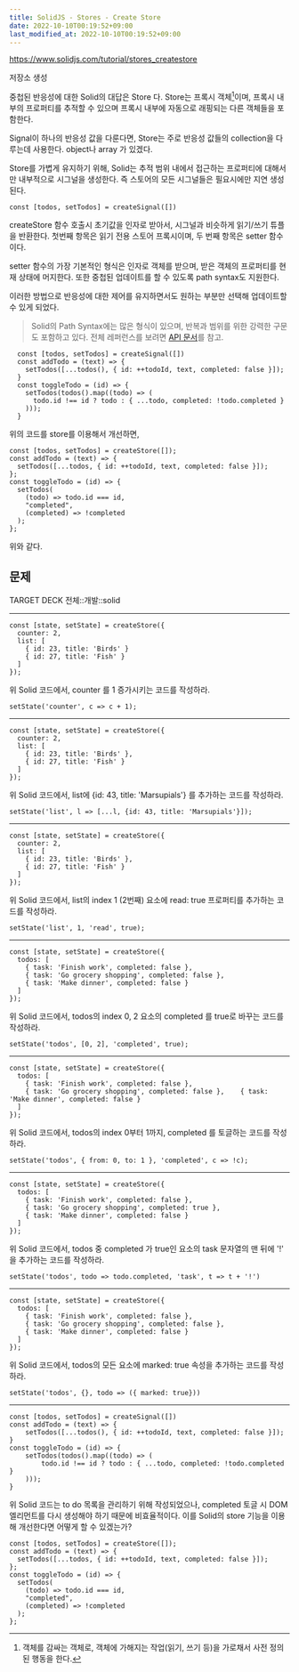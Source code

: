 ```yaml
---
title: SolidJS - Stores - Create Store
date: 2022-10-10T00:19:52+09:00
last_modified_at: 2022-10-10T00:19:52+09:00
---
```


https://www.solidjs.com/tutorial/stores_createstore

저장소 생성

중첩된 반응성에 대한 Solid의 대답은 Store 다. Store는 프록시 객체[^프록시]이며, 프록시 내부의 프로퍼티를 추적할 수 있으며 프록시 내부에 자동으로 래핑되는 다른 객체들을 포함한다.


[^프록시]: 객체를 감싸는 객체로, 객체에 가해지는 작업(읽기, 쓰기 등)을 가로채서 사전 정의된 행동을 한다. 

Signal이 하나의 반응성 값을 다룬다면, Store는 주로 반응성 값들의 collection을 다루는데 사용한다. object나 array 가 있겠다.

Store를 가볍게 유지하기 위해, Solid는 추적 범위 내에서 접근하는 프로퍼티에 대해서만 내부적으로 시그널을 생성한다. 즉 스토어의 모든 시그널들은 필요시에만 지연 생성된다.

```tsx
const [todos, setTodos] = createSignal([])
```

createStore 함수 호출시 초기값을 인자로 받아서, 시그널과 비슷하게 읽기/쓰기 튜플을 반환한다. 첫번째 항목은 읽기 전용 스토어 프록시이며, 두 번째 항목은 setter 함수이다.

setter 함수의 가장 기본적인 형식은 인자로 객체를 받으며, 받은 객체의 프로퍼티를 현재 상태에 머지한다. 또한 중첩된 업데이트를 할 수 있도록 path syntax도 지원한다.

이러한 방법으로 반응성에 대한 제어를 유지하면서도 원하는 부분만 선택해 업데이트할 수 있게 되었다.

> Solid의 Path Syntax에는 많은 형식이 있으며, 반복과 범위를 위한 강력한 구문도 포함하고 있다. 전체 레퍼런스를 보려면 [API 문서](https://www.solidjs.com/docs/latest/api#updating-stores)를 참고.

```tsx
  const [todos, setTodos] = createSignal([])
  const addTodo = (text) => {
    setTodos([...todos(), { id: ++todoId, text, completed: false }]);
  }
  const toggleTodo = (id) => {
    setTodos(todos().map((todo) => (
      todo.id !== id ? todo : { ...todo, completed: !todo.completed }
    )));
  }
```

위의 코드를 store를 이용해서 개선하면,

```tsx
const [todos, setTodos] = createStore([]);
const addTodo = (text) => {
  setTodos([...todos, { id: ++todoId, text, completed: false }]);
};
const toggleTodo = (id) => {
  setTodos(
    (todo) => todo.id === id,
    "completed",
    (completed) => !completed
  );
};
```

위와 같다.

## 문제

TARGET DECK
전체::개발::solid

---

<!--ankiQ-->

```tsx
const [state, setState] = createStore({
  counter: 2,
  list: [
    { id: 23, title: 'Birds' }
    { id: 27, title: 'Fish' }
  ]
});
```

위 Solid 코드에서, counter 를 1 증가시키는 코드를 작성하라.

<!--ankiA-->

```tsx
setState('counter', c => c + 1);
```

<!--ankiE-->
<!--ID: 1665038687117-->


---

<!--ankiQ-->

```tsx
const [state, setState] = createStore({
  counter: 2,
  list: [
    { id: 23, title: 'Birds' },
    { id: 27, title: 'Fish' }
  ]
});
```

위 Solid 코드에서, list에 {id: 43, title: 'Marsupials'} 를 추가하는 코드를 작성하라.

<!--ankiA-->

```tsx
setState('list', l => [...l, {id: 43, title: 'Marsupials'}]);
```

<!--ankiE-->
<!--ID: 1665038687160-->

---

<!--ankiQ-->

```tsx
const [state, setState] = createStore({
  counter: 2,
  list: [
    { id: 23, title: 'Birds' },
    { id: 27, title: 'Fish' }
  ]
});
```

위 Solid 코드에서, list의 index 1 (2번째) 요소에 read: true 프로퍼티를 추가하는 코드를 작성하라.

<!--ankiA-->

```tsx
setState('list', 1, 'read', true);
```

<!--ankiE-->
<!--ID: 1665038687168-->

---

<!--ankiQ-->

```tsx
const [state, setState] = createStore({
  todos: [
    { task: 'Finish work', completed: false },
    { task: 'Go grocery shopping', completed: false },
    { task: 'Make dinner', completed: false }
  ]
});
```

위 Solid 코드에서, todos의 index 0, 2 요소의 completed 를 true로 바꾸는 코드를 작성하라.

<!--ankiA-->

```tsx
setState('todos', [0, 2], 'completed', true);
```

<!--ankiE-->
<!--ID: 1665038687173-->

---

<!--ankiQ-->

```tsx
const [state, setState] = createStore({
  todos: [
    { task: 'Finish work', completed: false },
    { task: 'Go grocery shopping', completed: false },    { task: 'Make dinner', completed: false }
  ]
});
```

위 Solid 코드에서, todos의 index 0부터 1까지,  completed 를 토글하는 코드를 작성하라.

<!--ankiA-->

```tsx
setState('todos', { from: 0, to: 1 }, 'completed', c => !c);
```

<!--ankiE-->
<!--ID: 1665038687177-->

---

<!--ankiQ-->

```tsx
const [state, setState] = createStore({
  todos: [
    { task: 'Finish work', completed: false },
    { task: 'Go grocery shopping', completed: true },
    { task: 'Make dinner', completed: false }
  ]
});
```

위 Solid 코드에서,  todos 중 completed 가 true인 요소의 task 문자열의 맨 뒤에 '!' 을 추가하는 코드를 작성하라.

<!--ankiA-->

```tsx
setState('todos', todo => todo.completed, 'task', t => t + '!')
```

<!--ankiE-->
<!--ID: 1665038687181-->

---

<!--ankiQ-->

```tsx
const [state, setState] = createStore({
  todos: [
    { task: 'Finish work', completed: false },
    { task: 'Go grocery shopping', completed: false },
    { task: 'Make dinner', completed: false }
  ]
});
```

위 Solid 코드에서, todos의 모든 요소에 marked: true 속성을 추가하는 코드를 작성하라.

<!--ankiA-->

```tsx
setState('todos', {}, todo => ({ marked: true}))
```

<!--ankiE-->
<!--ID: 1665038687186-->

---

<!--ankiQ-->

```tsx
const [todos, setTodos] = createSignal([])
const addTodo = (text) => {
	setTodos([...todos(), { id: ++todoId, text, completed: false }]);
}
const toggleTodo = (id) => {
	setTodos(todos().map((todo) => (
		todo.id !== id ? todo : { ...todo, completed: !todo.completed }
	)));
}
```

위 Solid 코드는 to do 목록을 관리하기 위해 작성되었으나, completed 토글 시 DOM 엘리먼트를 다시 생성해야 하기 때문에 비효율적이다. 이를 Solid의 store 기능을 이용해 개선한다면 어떻게 할 수 있겠는가?

<!--ankiA-->

```tsx
const [todos, setTodos] = createStore([]);
const addTodo = (text) => {
  setTodos([...todos, { id: ++todoId, text, completed: false }]);
};
const toggleTodo = (id) => {
  setTodos(
    (todo) => todo.id === id,
    "completed",
    (completed) => !completed
  );
};
```

<!--ankiE-->
<!--ID: 1665038687191-->
